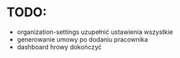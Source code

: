 # TODO:
- organization-settings uzupełnić ustawienia wszystkie
- generowanie umowy po dodaniu pracownika
- dashboard hrowy dokończyć
